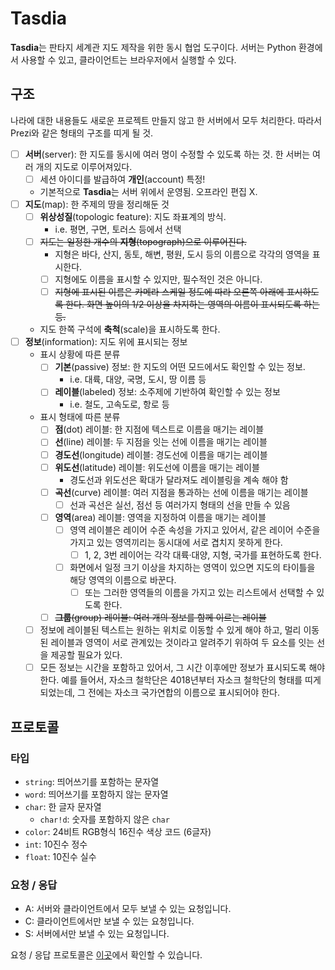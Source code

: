 # Tasdia

**Tasdia**는 판타지 세계관 지도 제작을 위한 동시 협업 도구이다.
서버는 Python 환경에서 사용할 수 있고,
클라이언트는 브라우저에서 실행할 수 있다.

## 구조

나라에 대한 내용들도 새로운 프로젝트 만들지 않고 한 서버에서 모두 처리한다.
따라서 Prezi와 같은 형태의 구조를 띠게 될 것.

* [ ] **서버**(server): 한 지도를 동시에 여러 명이 수정할 수 있도록 하는 것.
  한 서버는 여러 개의 지도로 이루어져있다.
  * [ ] 세션 아이디를 발급하여 **개인**(account) 특정!
  * 기본적으로 **Tasdia**는 서버 위에서 운영됨. 오프라인 편집 X.
* [ ] **지도**(map): 한 주제의 땅을 정리해둔 것
  * [ ] **위상성질**(topologic feature): 지도 좌표계의 방식.
    * i.e. 평면, 구면, 토러스 등에서 선택
  * [ ] ~~지도는 일정한 개수의 **지형**(topograph)으로 이루어진다.~~
    * 지형은 바다, 산지, 동토, 해변, 평원, 도시 등의 이름으로
      각각의 영역을 표시한다.
    * [ ] 지형에도 이름을 표시할 수 있지만, 필수적인 것은 아니다.
    * [ ] ~~지형에 표시된 이름은 카메라 스케일 정도에 따라
      오른쪽 아래에 표시하도록 한다.
      화면 높이의 1/2 이상을 차지하는 영역의 이름이 표시되도록 하는 등.~~
  * 지도 한쪽 구석에 **축척**(scale)을 표시하도록 한다.
* [ ] **정보**(information): 지도 위에 표시되는 정보
  * 표시 상황에 따른 분류
    * [ ] **기본**(passive) 정보: 한 지도의
      어떤 모드에서도 확인할 수 있는 정보.
      * i.e. 대륙, 대양, 국명, 도시, 땅 이름 등
    * [ ] **레이블**(labeled) 정보: 소주제에 기반하여 확인할 수 있는 정보
      * i.e. 철도, 고속도로, 항로 등
  * 표시 형태에 따른 분류
    * [ ] **점**(dot) 레이블: 한 지점에 텍스트로 이름을 매기는 레이블
    * [ ] **선**(line) 레이블: 두 지점을 잇는 선에 이름을 매기는 레이블
    * [ ] **경도선**(longitude) 레이블: 경도선에 이름을 매기는 레이블
    * [ ] **위도선**(latitude) 레이블: 위도선에 이름을 매기는 레이블
      * 경도선과 위도선은 확대가 달라져도 레이블링을 계속 해야 함
    * [ ] **곡선**(curve) 레이블: 여러 지점을 통과하는 선에
      이름을 매기는 레이블
      * [ ] 선과 곡선은 실선, 점선 등 여러가지 형태의 선을 만들 수 있음
    * [ ] **영역**(area) 레이블: 영역을 지정하여 이름을 매기는 레이블
      * [ ] 영역 레이블은 레이어 수준 속성을 가지고 있어서,
        같은 레이어 수준을 가지고 있는 영역끼리는
        동시대에 서로 겹치지 못하게 한다.
        * [ ] 1, 2, 3번 레이어는 각각 대륙·대양, 지형, 국가를 표현하도록 한다.
      * [ ] 화면에서 일정 크기 이상을 차지하는 영역이 있으면
        지도의 타이틀을 해당 영역의 이름으로 바꾼다.
        * [ ] 또는 그러한 영역들의 이름을 가지고 있는 리스트에서
          선택할 수 있도록 한다.
    * [ ] ~~**그룹**(group) 레이블: 여러 개의 정보를 함께 이르는 레이블~~
  * [ ] 정보에 레이블된 텍스트는 원하는 위치로 이동할 수 있게 해야 하고,
    멀리 이동된 레이블과 영역이 서로 관계있는 것이라고 알려주기 위하여
    두 요소를 잇는 선을 제공할 필요가 있다.
  * [ ] 모든 정보는 시간을 포함하고 있어서, 그 시간 이후에만 정보가 표시되도록 해야 한다.
    예를 들어서, 자소크 철학단은 4018년부터 자소크 철학단의 형태를 띠게 되었는데,
    그 전에는 자소크 국가연합의 이름으로 표시되어야 한다.

## 프로토콜

### 타입

* `string`: 띄어쓰기를 포함하는 문자열
* `word`: 띄어쓰기를 포함하지 않는 문자열
* `char`: 한 글자 문자열
  * `char!d`: 숫자를 포함하지 않은 `char`
* `color`: 24비트 RGB형식 16진수 색상 코드 (6글자)
* `int`: 10진수 정수
* `float`: 10진수 실수

### 요청 / 응답

* A: 서버와 클라이언트에서 모두 보낼 수 있는 요청입니다.
* C: 클라이언트에서만 보낼 수 있는 요청입니다.
* S: 서버에서만 보낼 수 있는 요청입니다.

요청 / 응답 프로토콜은 [이곳](https://docs.google.com/spreadsheets/d/1MCdu7c8M2prNT7HCLH2Lw7MsV3-3Js5wYlZa5r4rNvY/edit?usp=sharing)에서 확인할 수 있습니다.

